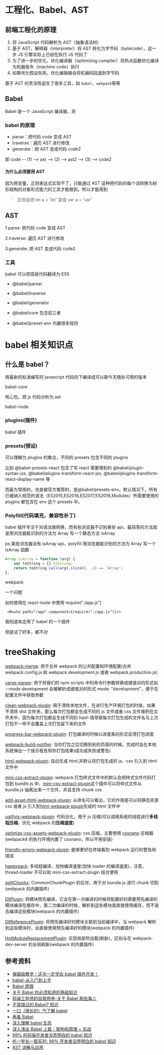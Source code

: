 # 工程化、Babel、AST



## 前端工程化的原理

1. 将 JavaScript 代码解析为 AST（抽象语法树）
2. 基于 AST，解释器（interpreter）将 AST 转化为字节码（bytecode），这一步 JS 引擎实际上已经在执行 JS 代码了
3. 为了进一步的优化，优化编译器（optimizing compiler）将热点函数优化编译为机器指令（machine code）执行
4. 如果优化假设失败，优化编辑器会将机器码回退到字节码



基于 AST 的灵活性诞生了很多工具，如 `babel`、`webpack`等等



## Babel

Babel 是一个 JavaScript 编译器，将



### babel 的原理

- parse：把代码 code 变成 AST
- traverse：遍历 AST 进行修改
- generate：把 AST 变成代码 code2

即 code -- (1) --> ast --> (2) --> ast2 --> (3) --> code2



#### 为什么必须要用 AST

因为用变量、正则表达式实现不了，只能通过 AST 这种把代码的每个词转换为树形结构的对象形式能力的工具才能做到。所以才能用到

> 正则会把 let a = 'let' 变成 var a = 'var'





## AST

1.parse: 把代码 code 变成 AST

2.traverse: 遍历 AST 进行修改

3.generate: 把 AST 变成代码 code2

### 工具

babel 可以把高级代码翻译为 ES5

- @babel/parser

- @babel/traverse

- @babel/generator

- @babel/core 包含前三者

- @babel/preset-env 内置很多规则



# babel 相关知识点





## 什么是 babel？

用最新的标准编写的 javascript 代码向下编译成可以砸今天随处可用的版本

babel-core

核心包，把 js 代码分析为 ast

babel-node

### plugins(插件)

babel 插件

### presets(预设)

可以理解为 plugins 的集合，不同的 presets 包含不同的 plugins

比如 @babel-presets-react 包含了写 react 需要用到的 @babel/plugin-syntax-jsx, @babel/plugins-transform-react-jsx, @babel/plugins-transform-react-display-name 等

而最为常用的，也是被官方推荐的，是@babel/presets-env。默认情况下，所有已被纳入规范的语法（ES2015,ES2016,ES2017,ES2018,Modules）所需要使用的 plugins 都包含在 env 这个 presets 中。

### Polyfill(代码填充，兼容性补丁)

babel 插件专注于对语法做转换，而有些浏览器不识别某些 api，最简答的方法就是用浏览器能识别的方法为 Array 写一个静态方法 isArray

ps:某些浏览器没有 isArray api，polyfill 用浏览器能识别的方法为 Array 写一个 isArray 函数

```javascript
Array.isArray = function (arg) {
    var toString = {}.toString;
    return toString.call(arg).slice(8, -1) == 'Array';
};
```

webpack

一个问题

如何使用在 react-route 中使用 require("./app.js")

```
 <Route path="/app" component={require("./app.js")}/>
```

我知道肯定用了 babel 的一个插件

但是试了好多，都不对

# treeShaking

[webpack-merge](https://link.juejin.im?target=https%3A%2F%2Fwww.npmjs.com%2Fpackage%2Fwebpack-merge): 用于合并 webpack 的公共配置和环境配置(合并 webpack.config.js 和 webpack.development.js 或者 webpack.production.js)

[yargs-parser](https://link.juejin.im?target=https%3A%2F%2Fwww.npmjs.com%2Fpackage%2Fyargs-parser): 用于将我们的 npm scripts 中的命令行参数转换成键值对的形式如 --mode development 会被解析成键值对的形式 mode: "development"，便于在配置文件中获取参数

[clean-webpack-plugin](https://link.juejin.im?target=https%3A%2F%2Fwww.npmjs.com%2Fpackage%2Fclean-webpack-plugin): 用于清除本地文件，在进行生产环境打包的时候，如果不清除 dist 文件夹，那么每次打包都会生成不同的 js 文件或者 css 文件堆积在文件夹中，因为每次打包都会生成不同的 hash 值导致每次打包生成的文件名与上次打包不一样不会覆盖上次打包留下来的文件

[progress-bar-webpack-plugin](https://link.juejin.im?target=https%3A%2F%2Fwww.npmjs.com%2Fpackage%2Fprogress-bar-webpack-plugin): 打包编译的时候以进度条的形式反馈打包进度

[webpack-build-notifier](https://link.juejin.im?target=https%3A%2F%2Fwww.npmjs.com%2Fpackage%2Fwebpack-build-notifier): 当你打包之后切换到别的页面的时候，完成时会在本地系统弹出一个提示框告知你打包结果(成功或失败或警告)

[html-webpack-plugin](https://link.juejin.im?target=https%3A%2F%2Fwww.npmjs.com%2Fpackage%2Fhtml-webpack-plugin): 自动生成 html,并默认将打包生成的 js、css 引入到 html 文件中

[mini-css-extract-plugin](https://link.juejin.im?target=https%3A%2F%2Fwww.npmjs.com%2Fpackage%2Fmini-css-extract-plugin): webpack 打包样式文件中的默认会把样式文件代码打包到 bundle.js 中，[mini-css-extract-plugin](https://link.juejin.im?target=https%3A%2F%2Fwww.npmjs.com%2Fpackage%2Fmini-css-extract-plugin)这个插件可以将样式文件从 bundle.js 抽离出来一个文件，并且支持 chunk css

[add-asset-html-webpack-plugin](https://link.juejin.im?target=https%3A%2F%2Fwww.npmjs.com%2Fpackage%2Fadd-asset-html-webpack-plugin): 从命名可以看出，它的作用是可以将静态资源 css 或者 js 引入到[html-webpack-plugin](https://link.juejin.im?target=https%3A%2F%2Fwww.npmjs.com%2Fpackage%2Fhtml-webpack-plugin)生成的 html 文件中

[uglifyjs-webpack-plugin](https://link.juejin.im?target=https%3A%2F%2Fwww.npmjs.com%2Fpackage%2Fuglifyjs-webpack-plugin): 代码丑化，用于 js 压缩(可以调用系统的线程进行**多线程压缩**，优化 webpack 的**压缩速度**)

[optimize-css-assets-webpack-plugin](https://link.juejin.im?target=https%3A%2F%2Fwww.npmjs.com%2Fpackage%2Foptimize-css-assets-webpack-plugin): css 压缩，主要使用 [cssnano](https://link.juejin.im?target=https%3A%2F%2Fgithub.com%2Fcssnano%2Fcssnano) 压缩器(webpack4 的执行环境内置了 cssnano，所以不用安装)

[friendly-errors-webpack-plugin](https://link.juejin.im?target=https%3A%2F%2Fwww.npmjs.com%2Fpackage%2Ffriendly-errors-webpack-plugin): 能够更好在终端看到 webpack 运行的警告和错误

[happypack](https://link.juejin.im?target=https%3A%2F%2Fwww.npmjs.com%2Fpackage%2Fhappypack): 多线程编译，加快编译速度(加快 loader 的编译速度)，注意，thread-loader 不可以和 mini-css-extract-plugin 结合使用

[splitChunks](https://link.juejin.im?target=https%3A%2F%2Fwebpack.docschina.org%2Fplugins%2Fsplit-chunks-plugin%2F%23src%2Fcomponents%2FSidebar%2FSidebar.jsx): CommonChunkPlugin 的后世，用于对 bundle.js 进行 chunk 切割(webpack 的内置插件)

[DllPlugin](https://link.juejin.im?target=https%3A%2F%2Fwebpack.docschina.org%2Fplugins%2Fdll-plugin%2F%23src%2Fcomponents%2FSidebar%2FSidebar.jsx): 将模块预先编译，它会在第一次编译的时候将配置好的需要预先编译的模块编译在缓存中，第二次编译的时候，解析到这些模块就直接使用缓存，而不是去编译这些模块(webpack 的内置插件)

[DllReferencePlugin](https://link.juejin.im?target=https%3A%2F%2Fwebpack.docschina.org%2Fplugins%2Fdll-plugin%2F%23dllreferenceplugin): 将预先编译好的模块关联到当前编译中，当 webpack 解析到这些模块时，会直接使用预先编译好的模块(webpack 的内置插件)

[HotModuleReplacementPlugin](https://link.juejin.im?target=https%3A%2F%2Fwebpack.docschina.org%2Fplugins%2Fhot-module-replacement-plugin%2F%23src%2Fcomponents%2FSidebar%2FSidebar.jsx): 实现局部热加载(刷新)，区别与在 webpack-dev-server 的全局刷新(webpack 的内置插件)





## 参考资料

-   [保姆级教学！这次一定学会 babel 插件开发！](https://mp.weixin.qq.com/s/ZVWffh-MWcRNl2rDp0cKiQ)
-   [babel-从入门到上手](https://mp.weixin.qq.com/s/LlQRx5SPmFgnTDO8VunGnw)
-   [Babel 原理](https://mp.weixin.qq.com/s?__biz=Mzg4MTYwMzY1Mw==&mid=2247496615&idx=1&sn=d2db051d9565145eeb018dd29b615b7f&source=41#wechat_redirect)
-   [关于 Babel 你必须知道的基础知识](https://mp.weixin.qq.com/s?__biz=Mzg5NDEyMzA2NQ==&mid=2247484890&idx=1&sn=95b86941c0fa210476e6e7ef0326a025&chksm=c025288cf752a19a6b46fbbe13dc49c2ca319aa65fa48cfc359b4a76cffdd0abe66c0bec4c83&mpshare=1&scene=1&srcid=&sharer_sharetime=1584105668190&sharer_shareid=778ad5bf3b27e0078eb105d7277263f6#rd)
-   [前端工程师的自我修养-关于 Babel 那些事儿](https://mp.weixin.qq.com/s?__biz=MzI0NTE5NzYyMw==&mid=2247484012&idx=1&sn=a94d753e0af22a1ae26f5f9f04cfc4e6&chksm=e9537c34de24f5229d5781d4e22d59f467fdd0291aab0f4b3b6012bcefdd77dbdc61e047101f&mpshare=1&scene=1&srcid=&sharer_sharetime=1583070249517&sharer_shareid=778ad5bf3b27e0078eb105d7277263f6#rd)
-   [不容错过的 Babel7 知识](https://mp.weixin.qq.com/s?__biz=Mzg4MTYwMzY1Mw==&mid=2247496263&idx=1&sn=e89481086041aa74ebb1ec912fe04b1b&source=41#wechat_redirect)
-   [一口（很长的）气了解 babel](https://zhuanlan.zhihu.com/p/43249121)
-   [再看 Babel](https://mp.weixin.qq.com/s/KhjCPvwfMrinxvLcy-e23w)
-   [深入理解 babel 生态](https://github.com/willson-wang/Blog/issues/67)
-   [深入浅出 Babel 上篇：架构和原理 + 实战](https://juejin.cn/post/6844903956905197576)
-   [99% 的前端开发者没弄明白的 babel 知识](https://mp.weixin.qq.com/s/hfztxp26YyMOSxiKF2i4eg)
-   [吃一堑长一智系列: 99% 开发者没弄明白的 babel 知识](https://github.com/pigcan/blog/issues/26)
-   [AST 详解与运用](https://zhuanlan.zhihu.com/p/266697614?utm_source=wechat_session&utm_medium=social&utm_oi=56197411504128)







